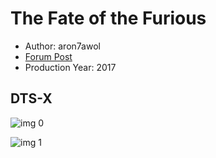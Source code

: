 # The Fate of the Furious

* Author: aron7awol
* [Forum Post](https://www.avsforum.com/threads/bass-eq-for-filtered-movies.2995212/post-57963338)
* Production Year: 2017

## DTS-X

![img 0](https://i.imgur.com/5wa59tv.jpg)

![img 1](https://i.imgur.com/dXYGmnR.jpg)

